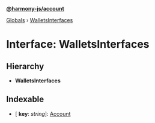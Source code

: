 **[@harmony-js/account](../README.md)**

[Globals](../globals.md) › [WalletsInterfaces](walletsinterfaces.md)

# Interface: WalletsInterfaces

## Hierarchy

* **WalletsInterfaces**

## Indexable

* \[ **key**: *string*\]: [Account](../classes/account.md)